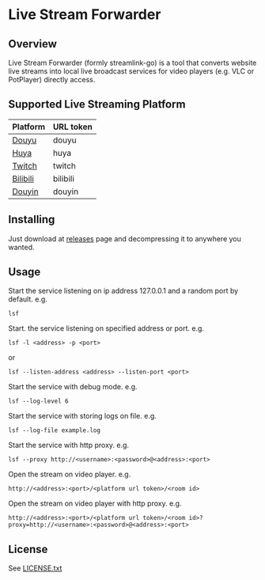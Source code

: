 # Live Stream Forwarder
## Overview
Live Stream Forwarder (formly streamlink-go) is a tool that converts website live streams into local live broadcast services for video players (e.g. VLC or PotPlayer) directly access.
## Supported Live Streaming Platform
| Platform                                         | URL token |
|--------------------------------------------------|-----------|
| [Douyu](https://www.douyu.com "douyu.com")       | douyu     |
| [Huya](https://www.huya.com "huya.com")          | huya      |
| [Twitch](https://twitch.tv "Twitch")             | twitch    |
| [Bilibili](https://live.bilibili.com "BiliBili") | bilibili  |
| [Douyin](https://live.douyin.com "Douyin")       | douyin    |
## Installing
Just download at [releases](https://github.com/nv4d1k/live-stream-forwarder/releases "releases") page and decompressing it to anywhere you wanted.
## Usage
Start the service listening on ip address 127.0.0.1 and a random port by default. e.g.

    lsf
Start. the service listening on specified address or port. e.g.

    lsf -l <address> -p <port>
or

    lsf --listen-address <address> --listen-port <port>
Start the service with debug mode. e.g.

    lsf --log-level 6
Start the service with storing logs on file. e.g.

    lsf --log-file example.log
Start the service with http proxy. e.g.

    lsf --proxy http://<username>:<password>@<address>:<port>
Open the stream on video player. e.g.

    http://<address>:<port>/<platform url token>/<room id>
Open the stream on video player with http proxy. e.g.

    http://<address>:<port>/<platform url token>/<room id>?proxy=http://<username>:<password>@<address>:<port>
## License
See [LICENSE.txt](LICENSE.txt)